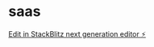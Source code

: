 # saas

[Edit in StackBlitz next generation editor ⚡️](https://stackblitz.com/~/github.com/menteorhq/saas)